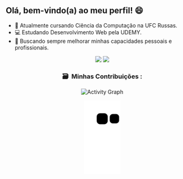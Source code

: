 ## Olá, bem-vindo(a) ao meu perfil! 😄

- :brain: Atualmente cursando Ciência da Computação na UFC Russas.
- :computer: Estudando Desenvolvimento Web pela UDEMY.
- :dart: Buscando sempre melhorar minhas capacidades pessoais e profissionais.


<div align="center">
<img src="https://github-profile-summary-cards.vercel.app/api/cards/repos-per-language?username=Paulo-gsilva&theme=github_dark" />
<img src="https://github-profile-summary-cards.vercel.app/api/cards/most-commit-language?username=Paulo-gsilva&theme=github_dark" />

<h3> 🗃&nbsp; Minhas Contribuições : </h3>

![Activity Graph](https://activity-graph.herokuapp.com/graph?username=JefersonTaiyou&theme=github)
 
 <!--- https://github-profile-summary-cards.vercel.app/demo.html [Site para ver os temas do Profile Summary]--->
 
![Snake animation](https://github.com/JefersonTaiyou/JefersonTaiyou/blob/output/github-contribution-grid-snake.svg)
 
</div>

